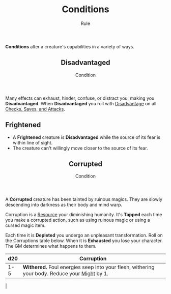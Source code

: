 <header>

# Conditions

<p class="subheading">Rule</p>

</header>

**Conditions** alter a creature's capabilities in a variety of ways.

<section class="summaries">

<section class="summary">

<header>

## Disadvantaged

Condition

</header>

Many effects can exhaust, hinder, confuse, or distract you, making you **Disadvantaged**. When **Disadvantaged** you roll with [Disadvantage](pages/rules/advantage) on all [Checks, Saves, and Attacks](../../pages/rules/rolling/checks.md).

</section>

<section class="summary">

## Frightened

  + A **Frightened** creature is **Disadvantaged** while the source of its fear is within line of sight.
  + The creature can't willingly move closer to the source of its fear.

</section>

</section>

<header>

## Corrupted

<p class="subheading">Condition</p>

</header>

A **Corrupted** creature has been tainted by ruinous magics. They are slowly descending into darkness as their body and mind warp.

Corruption is a [Resource](../../pages/rules/usage.md) your diminishing humanity. It's **Tapped** each time you make a corrupted action, such as using ruinous magic or using a cursed magic item.

Each time it is **Depleted** you undergo an unpleasant transformation. Roll on the Corruptions table below. When it is **Exhausted** you lose your character. The GM determines what happens to them.

| d20 | Corruption |
| --- | ---------- |
| 1-5 | **Withered.** Foul energies seep into your flesh, withering your body. Reduce your [Might](../../pages/characters/attributes.md#might) by 1.
|

